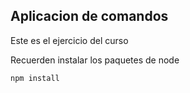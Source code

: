 ## Aplicacion de comandos

Este es el ejercicio del curso

Recuerden instalar los paquetes de node

```
npm install

```

